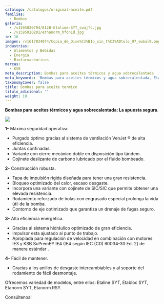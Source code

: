 ```yaml
---
catalogo: /catalogos/original-aceite.pdf
familias:
  - Bombas
galeria:
  - /v1595020794/E12B-Etaline-SYT_cwajfc.jpg
  - /v1595020201/ethanorm_hfon1d.jpg
id: 10
imagen: /v1617834074/Copia_de_Dise%C3%B1o_sin_t%C3%ADtulo_97_ewbal9.png
industrias:
  - Alimentos y Bebidas
  - Energía
  - Biofarmacéuticos
marcas:
  - KSB
meta_description: Bombas para aceites térmicos y agua sobrecalentada
meta_keywords: 'Bombas para aceites térmicos y agua sobrecalentada, Etanorm, Etaline, Etabloc'
taxonomyCover: false
title: Bombas para aceite termico
titulo_adicional: ''
weight: 10
---
```



**Bombas para aceites térmicos y agua sobrecalentada: La apuesta segura.**

![](https://res.cloudinary.com/novatec/v1595020368/dentro_pn9oj3.png)

**1-** Máxima seguridad operativa.

* Purgado óptimo gracias al sistema de ventilación VenJet ® de alta eficiencia. 
*  Juntas confinadas. 
* Variante con cierre mecánico doble en disposición tipo tándem. 
*  Cojinete deslizante de carbono lubricado por el fluido bombeado.

**2-** Construcción robusta.

* Tapa de impulsión rígida diseñada para tener una gran resistencia. 
* Bloqueo optimizado del calor, escaso desgaste. 
* Incorpora una variante con cojinete de SIC/SIC que permite obtener una elevada resistencia. 
*  Rodamiento reforzado de bolas con engrasado especial prolonga la vida útil de la bomba. 
*  Contorno de eje optimizado que garantiza un drenaje de fugas seguro.

**3-** Alta eficiencia energética.

* Gracias al sistema hidráulico optimizado de gran eficiencia.
* Impulsor esta ajustado al punto de trabajo. 
* Apropiada para regulación de velocidad en combinación con motores IE3 y KSB SuPremE® IE4 (IE4 según IEC (CD) 60034-30 Ed. 2) de manera estándar .

 **4-** Fácil de mantener.

* Gracias a los anillos de desgaste intercambiables y al soporte del rodamiento de fácil desmontaje.

Ofrecemos variedad de modelos, entre ellos: Etaline SYT, Etabloc SYT, Etanorm SYT, Etanorm RSY.

Consúltenos!
